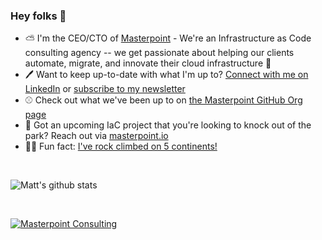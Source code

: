 

### Hey folks 👋



- ⛅️ I'm the CEO/CTO of [Masterpoint](https://masterpoint.io) - We're an Infrastructure as Code consulting agency -- we get passionate about helping our clients automate, migrate, and innovate their cloud infrastructure 🦾
- 🖊️ Want to keep up-to-date with what I'm up to? [Connect with me on LinkedIn](https://www.linkedin.com/in/gowiem/) or [subscribe to my newsletter](https://masterpoint.io/signup/landing/)
- ⚾ Check out what we've been up to on [the Masterpoint GitHub Org page](https://github.com/masterpointio)
- 💬 Got an upcoming IaC project that you're looking to knock out of the park? Reach out via [masterpoint.io](https://masterpoint.io)
- 🧗‍♂️ Fun fact: [I've rock climbed on 5 continents!](https://www.youtube.com/watch?v=bT3eOACgJK8)

<br>

![Matt's github stats](https://github-readme-stats.vercel.app/api?username=Gowiem&count_private=true&theme=cobalt&show_icons=true)

<br>

[![Masterpoint Consulting](https://masterpoint-public.s3.us-west-2.amazonaws.com/v2/standard-long-fullcolor.png)](https://masterpoint.io)
